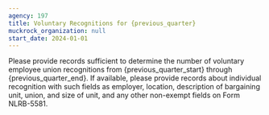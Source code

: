 ```yaml
---
agency: 197
title: Voluntary Recognitions for {previous_quarter}
muckrock_organization: null
start_date: 2024-01-01
---
```


Please provide records sufficient to determine the number of voluntary employee union recognitions from {previous_quarter_start} through {previous_quarter_end}. If available, please provide records about individual recognition with such fields as employer, location, description of bargaining unit, union, and size of unit, and any other non-exempt fields on Form NLRB-5581.

